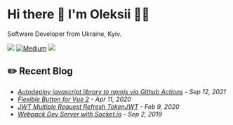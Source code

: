 # Hi there 👋 I'm Oleksii 👨‍💻

<p>
  Software Developer from Ukraine, Kyiv.
</p>

<p><a href="https://leetcode.com/o-khrushch/"><img src="https://img.shields.io/badge/-LeetCode-FFA116?style=for-the-badge&logo=LeetCode&logoColor=black"></a> <a href="https://medium.com/@o.khrushch" target="_blank"><img alt="Medium" src="https://img.shields.io/badge/medium-%2312100E.svg?&style=for-the-badge&logo=medium&logoColor=white" /></a> <a href="https://dev.to/o_khrushch"><img src="https://img.shields.io/badge/DEV.TO-%230A0A0A.svg?&style=for-the-badge&logo=dev-dot-to&logoColor=white"></a></p>

## ✏️ Recent Blog

- <i><a href="https://dev.to/o_khrushch/autodeploy-javascript-library-to-npmjs-via-github-actions-3bfc" target="_blank">Autodeploy javascript library to npmjs via Github Actions</a> - Sep 12, 2021</i>
- <i><a href="https://medium.com/@o.khrushch/flexible-button-for-vue-2-71968216c107" target="_blank">Flexible Button for Vue 2</a> - Apr 11, 2020</i>
- <i><a href="https://medium.com/@o.khrushch/jwt-multiple-request-refresh-token-693bb24e3a68" target="_blank">JWT Multiple Request Refresh TokenJWT</a> - Feb 9, 2020</i>
- <i><a href="https://medium.com/@o.khrushch/webpack-dev-server-with-socket-io-c6884cd49c28" target="_blank">Webpack Dev Server with Socket.io</a> - Sep 2, 2019</i>
